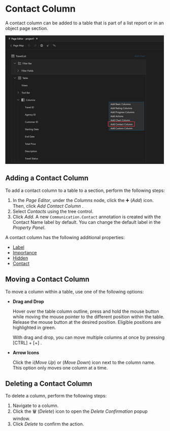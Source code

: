 <!-- loiodc5931d0541040ab9e6126b9108b4154 -->

<link rel="stylesheet" type="text/css" href="../css/sap-icons.css"/>

# Contact Column

A contact column can be added to a table that is part of a list report or in an object page section.

![Contact Column](images/FIORI_TOOLS_CONTACT_COLUMN_0e0431c.png)



<a name="loiodc5931d0541040ab9e6126b9108b4154__section_rl2_nmz_g5b"/>

## Adding a Contact Column

To add a contact column to a table to a section, perform the following steps:

1.  In the *Page Editor*, under the *Columns* node, click the :heavy_plus_sign: \(*Add*\) icon. Then, click *Add Contact Column* .
2.  Select *Contacts* using the tree control.
3.  Click *Add*. A new `Communication.Contact` annotation is created with the Contact Name label by default. You can change the default label in the *Property Panel*.

A contact column has the following additional properties:

-   [Label](appendix-457f2e9.md#loiod44832d99bdf4f73ba14cdbb16dc9301)
-   [Importance](appendix-457f2e9.md#loio7fe32a215209419da6d6c19da0f69ccb)
-   [Hidden](appendix-457f2e9.md#loiof7ad71792a0044d6b6172f078827bdc0)
-   [Contact](appendix-457f2e9.md#loio82d94533569741e5888536d49052198c)



<a name="loiodc5931d0541040ab9e6126b9108b4154__section_jpx_rfv_h5b"/>

## Moving a Contact Column

To move a column within a table, use one of the following options:

-   **Drag and Drop**

    Hover over the table column outline, press and hold the mouse button while moving the mouse pointer to the different position within the table. Release the mouse button at the desired position. Eligible positions are highlighted in green.

    With drag and drop, you can move multiple columns at once by pressing [CTRL\] + [\+\]  .

-   **Arrow Icons**

    Click the <span class="SAP-icons-V5"></span>\(*Move Up*\) or <span class="SAP-icons-V5"></span> \(*Move Down*\) icon next to the column name. This option only moves one column at a time.




<a name="loiodc5931d0541040ab9e6126b9108b4154__section_oz3_kgv_h5b"/>

## Deleting a Contact Column

To delete a column, perform the following steps:

1.  Navigate to a column.
2.  Click the :wastebasket: \(*Delete*\) icon to open the *Delete Confirmation* popup window.
3.  Click *Delete* to confirm the action.

